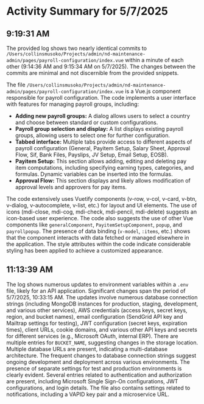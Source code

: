 # Activity Summary for 5/7/2025

## 9:19:31 AM
The provided log shows two nearly identical commits to `/Users/collinsmusoko/Projects/admin/nd-maintenance-admin/pages/payroll-configuration/index.vue`  within a minute of each other (9:14:36 AM and 9:15:34 AM on 5/7/2025).  The changes between the commits are minimal and not discernible from the provided snippets.

The file `/Users/collinsmusoko/Projects/admin/nd-maintenance-admin/pages/payroll-configuration/index.vue` is a Vue.js component responsible for payroll configuration.  The code implements a user interface with features for managing payroll groups, including:

* **Adding new payroll groups:**  A dialog allows users to select a country and choose between standard or custom configurations.
* **Payroll group selection and display:** A list displays existing payroll groups, allowing users to select one for further configuration.
* **Tabbed interface:**  Multiple tabs provide access to different aspects of payroll configuration (General, Payitem Setup, Salary Sheet, Approval Flow, Sif, Bank Files, Payslips, JV Setup, Email Setup, EOSB).
* **Payitem Setup:** This section allows adding, editing and deleting pay item computations, including specifying earning types, categories, and formulas.  Dynamic variables can be inserted into the formulas.
* **Approval Flow:** This section displays and likely allows modification of approval levels and approvers for pay items.

The code extensively uses Vuetify components (v-row, v-col, v-card, v-btn, v-dialog, v-autocomplete, v-list, etc.) for layout and UI elements.  The use of icons (mdi-close, mdi-cog, mdi-check, mdi-pencil, mdi-delete) suggests an icon-based user experience.  The code also suggests the use of other Vue components like `generalComponent`, `PayitemSetupComponent`, `popup`, and `payrollpopup`.  The presence of data binding (`v-model`, `:items`, etc.) shows that the component interacts with data fetched or managed elsewhere in the application.  The style attributes within the code indicate considerable styling has been applied to achieve a customized appearance.


## 11:13:39 AM
The log shows numerous updates to environment variables within a `.env` file, likely for an API application.  Significant changes span the period of 5/7/2025, 10:33:15 AM.  The updates involve numerous database connection strings (including MongoDB instances for production, staging, development, and various other services), AWS credentials (access keys, secret keys, region, and bucket names), email configuration (SendGrid API key and Mailtrap settings for testing), JWT configuration (secret keys, expiration times), client URLs, cookie domains, and various other API keys and secrets for different services (e.g., Microsoft OAuth, internal ERP). There are multiple entries for `BUCKET_NAME`, suggesting changes in the storage location.  Multiple database URLs are present, indicating a multi-database architecture.  The frequent changes to database connection strings suggest ongoing development and deployment across various environments.  The presence of separate settings for test and production environments is clearly evident.  Several entries related to authentication and authorization are present, including Microsoft Single Sign-On configurations, JWT configurations, and login details.  The file also contains settings related to notifications, including a VAPID key pair and a microservice URL.

